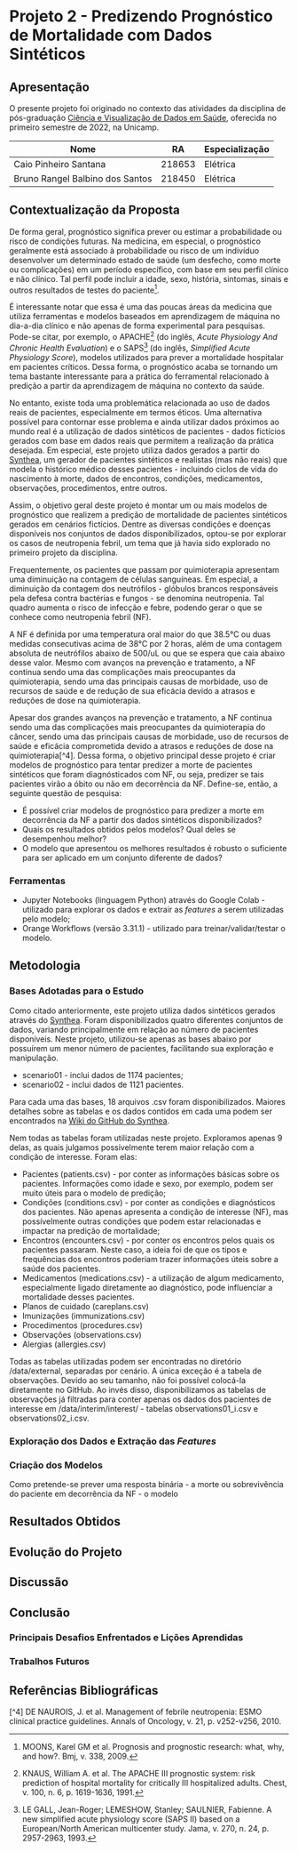 # Projeto 2 - Predizendo Prognóstico de Mortalidade com Dados Sintéticos

## Apresentação

O presente projeto foi originado no contexto das atividades da disciplina de pós-graduação [Ciência e Visualização de Dados em Saúde](https://ds4h.org/), oferecida no primeiro semestre de 2022, na Unicamp.

| Nome | RA | Especialização |
| --- | --- | --- |
| Caio Pinheiro Santana | 218653 | Elétrica |
| Bruno Rangel Balbino dos Santos | 218450 | Elétrica |

## Contextualização da Proposta

<!-- Apresentação da proposta de predição indicando os parâmetros adotados para a mesma com a justificativa (por que esses parâmetros foram adotados?). O ideal é que a proposta seja apresentada como uma pergunta de pesquisa. -->

De forma geral, prognóstico significa prever ou estimar a probabilidade ou risco de condições futuras. Na medicina, em especial, o prognóstico geralmente está associado à probabilidade ou risco de um indivíduo desenvolver um determinado estado de saúde (um desfecho, como morte ou complicações) em um período específico, com base em seu perfil clínico e não clínico. Tal perfil pode incluir a idade, sexo, história, sintomas, sinais e outros resultados de testes do paciente[^1].

É interessante notar que essa é uma das poucas áreas da medicina que utiliza ferramentas e modelos baseados em aprendizagem de máquina no dia-a-dia clínico e não apenas de forma experimental para pesquisas. Pode-se citar, por exemplo, o APACHE[^2] (do inglês, _Acute Physiology And Chronic Health Evaluation_) e o SAPS[^3] (do inglês, _Simplified Acute Physiology Score_), modelos utilizados para prever a mortalidade hospitalar em pacientes críticos. Dessa forma, o prognóstico acaba se tornando um tema bastante interessante para a prática do ferramental relacionado à predição a partir da aprendizagem de máquina no contexto da saúde.

No entanto, existe toda uma problemática relacionada ao uso de dados reais de pacientes, especialmente em termos éticos. Uma alternativa possível para contornar esse problema e ainda utilizar dados próximos ao mundo real é a utilização de dados sintéticos de pacientes - dados fictícios gerados com base em dados reais que permitem a realização da prática desejada. Em especial, este projeto utiliza dados gerados a partir do [Synthea](https://github.com/synthetichealth/synthea), um gerador de pacientes sintéticos e realistas (mas não reais) que modela o histórico médico desses pacientes - incluindo ciclos de vida do nascimento à morte, dados de encontros, condições, medicamentos, observações, procedimentos, entre outros.

Assim, o objetivo geral deste projeto é montar um ou mais modelos de prognóstico que realizem a predição de mortalidade de pacientes sintéticos gerados em cenários fictícios. Dentre as diversas condições e doenças disponíveis nos conjuntos de dados disponibilizados, optou-se por explorar os casos de neutropenia febril, um tema que já havia sido explorado no primeiro projeto da disciplina.

Frequentemente, os pacientes que passam por quimioterapia apresentam uma diminuição na contagem de células sanguíneas. Em especial, a diminuição da contagem dos neutrófilos - glóbulos brancos responsáveis pela defesa contra bactérias e fungos - se denomina neutropenia. Tal quadro aumenta o risco de infecção e febre, podendo gerar o que se conhece como neutropenia febril (NF).

A NF é definida por uma temperatura oral maior do que 38.5°C ou duas medidas consecutivas acima de 38°C por 2 horas, além de uma contagem absoluta de neutrófilos abaixo de 500/uL ou que se espera que caia abaixo desse valor. Mesmo com avanços na prevenção e tratamento, a NF continua sendo uma das complicações mais preocupantes da quimioterapia, sendo uma das principais causas de morbidade, uso de recursos de saúde e de redução de sua eficácia devido a atrasos e reduções de dose na quimioterapia.

Apesar dos grandes avanços na prevenção e tratamento, a NF continua sendo uma das complicações mais preocupantes da quimioterapia do câncer, sendo uma das principais causas de morbidade, uso de recursos de saúde e eficácia comprometida devido a atrasos e reduções de dose na quimioterapia[^4]. Dessa forma, o objetivo principal desse projeto é criar modelos de prognóstico para tentar predizer a morte de pacientes sintéticos que foram diagnósticados com NF, ou seja, predizer se tais pacientes virão a óbito ou não em decorrência da NF. Define-se, então, a seguinte questão de pesquisa:

<!-- Comentar aqui quais os parâmetros que serão utilizados para a predição? Comentar que é um modelo de classificação pq a ideia é definir se o paciente vai morrer ou não (categórico) em decorrência da NF? -->

- É possível criar modelos de prognóstico para predizer a morte em decorrência da NF a partir dos dados sintéticos disponibilizados?
- Quais os resultados obtidos pelos modelos? Qual deles se desempenhou melhor?
- O modelo que apresentou os melhores resultados é robusto o suficiente para ser aplicado em um conjunto diferente de dados?

### Ferramentas

- Jupyter Notebooks (linguagem Python) através do Google Colab - utilizado para explorar os dados e extrair as _features_ a serem utilizadas pelo modelo;
- Orange Workflows (versão 3.31.1) - utilizado para treinar/validar/testar o modelo.

<!-- Listagem das ferramentas utilizadas (na forma de itens). -->

## Metodologia

<!-- Abordagem adotada pelo projeto na predição. Justificar as escolhas e (opcionalmente) apresentar fundamentos teóricos. -->

### Bases Adotadas para o Estudo

Como citado anteriormente, este projeto utiliza dados sintéticos gerados através do [Synthea](https://github.com/synthetichealth/synthea). Foram disponibilizados quatro diferentes conjuntos de dados, variando principalmente em relação ao número de pacientes disponíveis. Neste projeto, utilizou-se apenas as bases abaixo por possuírem um menor número de pacientes, facilitando sua exploração e manipulação.

- scenario01 - inclui dados de 1174 pacientes;
- scenario02 - inclui dados de 1121 pacientes.

Para cada uma das bases, 18 arquivos .csv foram disponibilizados. Maiores detalhes sobre as tabelas e os dados contidos em cada uma podem ser encontrados na [Wiki do GitHub do Synthea](https://github.com/synthetichealth/synthea/wiki/CSV-File-Data-Dictionary).

Nem todas as tabelas foram utilizadas neste projeto. Exploramos apenas 9 delas, as quais julgamos possivelmente terem maior relação com a condição de interesse. Foram elas:

- Pacientes (patients.csv) - por conter as informações básicas sobre os pacientes. Informações como idade e sexo, por exemplo, podem ser muito úteis para o modelo de predição;
- Condições (conditions.csv) - por conter as condições e diagnósticos dos pacientes. Não apenas apresenta a condição de interesse (NF), mas possívelmente outras condições que podem estar relacionadas e impactar na predição de mortalidade;
- Encontros (encounters.csv) - por conter os encontros pelos quais os pacientes passaram. Neste caso, a ideia foi de que os tipos e frequências dos encontros poderiam trazer informações úteis sobre a saúde dos pacientes.
- Medicamentos (medications.csv) - a utilização de algum medicamento, especialmente ligado diretamente ao diagnóstico, pode influenciar a mortalidade desses pacientes.
- Planos de cuidado (careplans.csv)
- Imunizações (immunizations.csv)
- Procedimentos (procedures.csv)
- Observações (observations.csv)
- Alergias (allergies.csv)

Todas as tabelas utilizadas podem ser encontradas no diretório /data/external, separadas por cenário. A única exceção é a tabela de observações. Devido ao seu tamanho, não foi possível colocá-la diretamente no GitHub. Ao invés disso, disponibilizamos as tabelas de observações já filtradas para conter apenas os dados dos pacientes de interesse em /data/interim/interest/ - tabelas observations01_i.csv e observations02_i.csv.

### Exploração dos Dados e Extração das _Features_



### Criação dos Modelos

Como pretende-se prever uma resposta binária - a morte ou sobrevivência do paciente em decorrência da NF - o modelo 



## Resultados Obtidos

## Evolução do Projeto

## Discussão

## Conclusão

### Principais Desafios Enfrentados e Lições Aprendidas

### Trabalhos Futuros

## Referências Bibliográficas

[^1]: MOONS, Karel GM et al. Prognosis and prognostic research: what, why, and how?. Bmj, v. 338, 2009.

[^2]: KNAUS, William A. et al. The APACHE III prognostic system: risk prediction of hospital mortality for critically III hospitalized adults. Chest, v. 100, n. 6, p. 1619-1636, 1991.

[^3]: LE GALL, Jean-Roger; LEMESHOW, Stanley; SAULNIER, Fabienne. A new simplified acute physiology score (SAPS II) based on a European/North American multicenter study. Jama, v. 270, n. 24, p. 2957-2963, 1993.

[^4] DE NAUROIS, J. et al. Management of febrile neutropenia: ESMO clinical practice guidelines. Annals of Oncology, v. 21, p. v252-v256, 2010.
